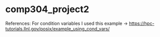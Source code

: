 # comp304_project2

References:
For condition variables I used this example ->   https://hpc-tutorials.llnl.gov/posix/example_using_cond_vars/ 
